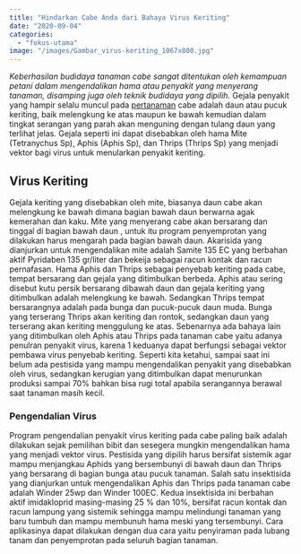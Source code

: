 ```yaml
---
title: "Hindarkan Cabe Anda dari Bahaya Virus Keriting"
date: "2020-09-04"
categories: 
  - "fokus-utama"
image: "/images/Gambar_virus-keriting_1067x800.jpg"
---
```


_Keberhasilan budidaya tanaman cabe sangat ditentukan oleh kemampuan petani dalam mengendalikan hama atau penyakit yang menyerang tanaman, disamping juga oleh teknik budidaya yang dipilih._ Gejala penyakit yang hampir selalu muncul pada [pertanaman](http://localhost/mitra/pertanian "pertanaman") cabe adalah daun atau pucuk keriting, baik melengkung ke atas maupun ke bawah kemudian dalam tingkat serangan yang parah akan menguning dengan tulang daun yang terlihat jelas. Gejala seperti ini dapat disebabkan oleh hama Mite (Tetranychus Sp), Aphis (Aphis Sp), dan Thrips (Thrips Sp) yang menjadi vektor bagi virus untuk menularkan penyakit keriting.

## Virus Keriting

Gejala keriting yang disebabkan oleh mite, biasanya daun cabe akan melengkung ke bawah dimana bagian bawah daun berwarna agak kemerahan dan kaku. Mite yang menyerang cabe akan bersarang dan tinggal di bagian bawah daun , untuk itu program penyemprotan yang dilakukan harus mengarah pada bagian bawah daun. Akarisida yang dianjurkan untuk mengendalikan mite adalah Samite 135 EC yang berbahan aktif Pyridaben 135 gr/liter dan bekeija sebagai racun kontak dan racun pernafasan. Hama Aphis dan Thrips sebagai penyebab keriting pada cabe, tempat bersarang dan gejala yang ditimbulkan berbeda. Aphis atau sering disebut kutu persik bersarang dibawah daun dan gejala keriting yang ditimbulkan adalah melengkung ke bawah. Sedangkan Thrips tempat bersarangnya adalah pada bunga dan pucuk-pucuk daun muda. Bunga yang terserang Thrips akan keriting dan rontok, sedangkan daun yang terserang akan keriting menggulung ke atas. Sebenarnya ada bahaya lain yang ditimbulkan oleh Aphis atau Thrips pada tanaman cabe yaitu adanya penulran penyakit virus, karena 1 keduanya dapat berfungsi sebagai vektor pembawa virus penyebab keriting. Seperti kita ketahui, sampai saat ini belum ada pestisida yang mampu mengendalikan penyakit yang disebabkan oleh virus, sedangkan kerugian yang ditimbulkan dapat menurunkan produksi sampai 70% bahkan bisa rugi total apabila serangannya berawal saat tanaman masih kecil.

### Pengendalian Virus

Program pengendalian penyakit virus keriting pada cabe paling baik adalah dilakukan sejak pemilihan bibit dan sesegera mungkin mengendalikan hama yang menjadi vektor virus. Pestisida yang dipilih harus bersifat sistemik agar mampu menjangkau Aphids yang bersembunyi di bawah daun dan Thrips yang bersarang di bagian bunga atau pucuk tanaman. Salah satu insektisida yang dianjurkan untuk mengendalikan Aphis dan Thrips pada tanaman cabe adalah Winder 25wp dan Winder 100EC. Kedua insektisida ini berbahan aktif imidakloprid masing-masing 25 % dan 10%, bersifat racun kontak dan racun lampung yang sistemik sehingga mampu melindungi tanaman yang baru tumbuh dan mampu membunuh hama meski yang tersembunyi. Cara aplikasinya dapat dilakukan dengan dua cara yaitu penyiraman pada lubang tanam dan penyemprotan pada seluruh bagian tanaman.
